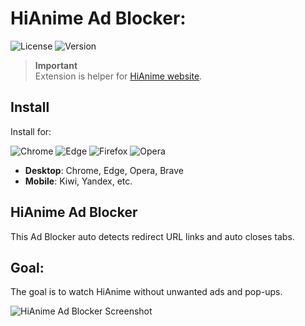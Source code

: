 # HiAnime Ad Blocker:

![License](https://img.shields.io/badge/license-MIT-green)
![Version](https://img.shields.io/badge/version-1.6.9-brightgreen)
> **Important**  
Extension is helper for [HiAnime website](https://hianime.to).

## Install

Install for:

![Chrome](https://example.com/chrome-icon.png) ![Edge](https://example.com/edge-icon.png) ![Firefox](https://example.com/firefox-icon.png) ![Opera](https://example.com/opera-icon.png)

- **Desktop**: Chrome, Edge, Opera, Brave
- **Mobile**: Kiwi, Yandex, etc.


## HiAnime Ad Blocker
This Ad Blocker auto detects redirect URL links and auto closes tabs.


## Goal:
The goal is to watch HiAnime without unwanted ads and pop-ups.

![HiAnime Ad Blocker Screenshot](https://github.com/pekadii/repo/blob/main/Thumbnail.png)

